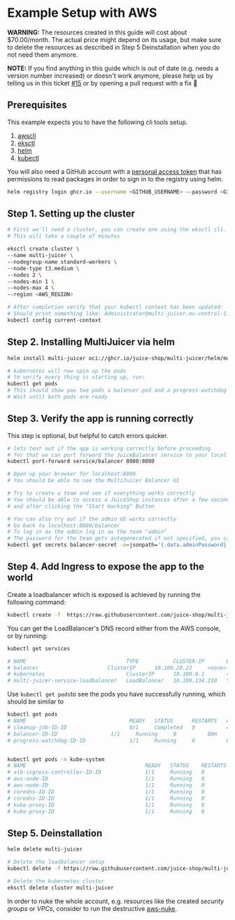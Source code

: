 # Example Setup with AWS

**WARNING:** The resources created in this guide will cost about \$70.00/month. The actual price might depend on its usage, but make sure to delete the resources as described in Step 5 Deinstallation when you do not need them anymore.

**NOTE:** If you find anything in this guide which is out of date (e.g. needs a version number increased) or doesn't work anymore, please help us by telling us in this ticket [#15](https://github.com/juice-shop/multi-juicer/issues/15) or by opening a pull request with a fix 🙌

## Prerequisites

This example expects you to have the following cli tools setup.

1. [awscli](https://aws.amazon.com/cli/)
2. [eksctl](https://eksctl.io/installation/)
3. [helm](https://helm.sh)
4. [kubectl](https://kubernetes.io/docs/tasks/tools/install-kubectl/#install-kubectl-on-macos)

You will also need a GitHub account with a 
[personal access token](https://docs.github.com/en/authentication/keeping-your-account-and-data-secure/managing-your-personal-access-tokens) 
that has permissions to read packages in order to sign in to the registry using helm.

```sh
helm registry login ghcr.io --username <GITHUB_USERNAME> --password <GITHUB_TOKEN>
```


## Step 1. Setting up the cluster

```sh
# First we'll need a cluster, you can create one using the eksctl cli.
# This will take a couple of minutes

eksctl create cluster \
--name multi-juicer \
--nodegroup-name standard-workers \
--node-type t3.medium \
--nodes 2 \
--nodes-min 1 \
--nodes-max 4 \
--region <AWS_REGION>

# After completion verify that your kubectl context has been updated:
# Should print something like: Administrator@multi-juicer.eu-central-1.eksctl.io
kubectl config current-context
```

## Step 2. Installing MultiJuicer via helm

```sh
helm install multi-juicer oci://ghcr.io/juice-shop/multi-juicer/helm/multi-juicer

# kubernetes will now spin up the pods
# to verify every thing is starting up, run:
kubectl get pods
# This should show you two pods a balancer pod and a progress-watchdog pod
# Wait until both pods are ready
```

## Step 3. Verify the app is running correctly

This step is optional, but helpful to catch errors quicker.

```sh
# lets test out if the app is working correctly before proceeding
# for that we can port forward the JuiceBalancer service to your local machine
kubectl port-forward service/balancer 8080:8080

# Open up your browser for localhost:8080
# You should be able to see the MultiJuicer Balancer UI

# Try to create a team and see if everything works correctly
# You should be able to access a JuiceShop instances after a few seconds after creating a team,
# and after clicking the "Start Hacking" Button

# You can also try out if the admin UI works correctly
# Go back to localhost:8080/balancer
# To log in as the admin log in as the team "admin"
# The password for the team gets autogenerated if not specified, you can extract it from the kubernetes secret:
kubectl get secrets balancer-secret -o=jsonpath='{.data.adminPassword}' | base64 --decode
```

## Step 4. Add Ingress to expose the app to the world

Create a loadbalancer which is exposed is achieved by running the following command:

```sh
kubectl create -f  https://raw.githubusercontent.com/juice-shop/multi-juicer/main/guides/aws/loadbalancer.yaml
```

You can get the LoadBalancer's DNS record either from the AWS console, or by running:

```sh
kubectl get services

# NAME                                TYPE           CLUSTER-IP       EXTERNAL-IP                                                               PORT(S)        AGE
# balancer                      ClusterIP      10.100.29.23     <none>                                                                    3000/TCP       3m14s
# kubernetes                          ClusterIP      10.100.0.1       <none>                                                                    443/TCP        11h
# multi-juicer-service-loadbalancer   LoadBalancer   10.100.134.210   YOUR_DNS_RECORD_WILL_BE_HERE.eu-north-1.elb.amazonaws.com                 80:32111/TCP   3m13s
```

Use `kubectl get pods`to see the pods you have successfully running, which should be similar to

```sh
kubectl get pods
# NAME                                 READY   STATUS      RESTARTS   AGE
# cleanup-job-ID-ID                    0/1     Completed   0          48m
# balancer-ID-ID                 1/1     Running     0          80m
# progress-watchdog-ID-ID              1/1     Running     0          80m


kubectl get pods -n kube-system
# NAME                                      READY   STATUS    RESTARTS   AGE
# alb-ingress-controller-ID-ID              1/1     Running   0          30s
# aws-node-ID                               1/1     Running   0          59m
# aws-node-ID                               1/1     Running   0          59m
# coredns-ID-ID                             1/1     Running   0          65m
# coredns-ID-ID                             1/1     Running   0          65m
# kube-proxy-ID                             1/1     Running   0          59m
# kube-proxy-ID                             1/1     Running   0          59m
```

## Step 5. Deinstallation

```sh
helm delete multi-juicer

# Delete the loadbalancer setup
kubectl delete -f https://raw.githubusercontent.com/juice-shop/multi-juicer/main/guides/aws/loadbalancer.yaml

# Delete the kubernetes cluster
eksctl delete cluster multi-juicer
```

In order to nuke the whole account, e.g. resources like the created _security groups_ or _VPCs_, consider to run the destructive [aws-nuke](https://github.com/rebuy-de/aws-nuke).

